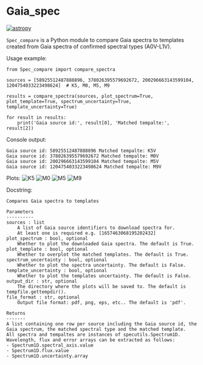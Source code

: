 # Gaia_spec

[![astropy](http://img.shields.io/badge/powered%20by-AstroPy-orange.svg?style=flat)](http://www.astropy.org/)

 ```Spec_compare``` is a Python module to compare Gaia spectra to templates created from Gaia spectra of confirmed spectral types (A0V-L1V).

Usage example:
```
from Spec_compare import compare_spectra

sources = [58925512487888896, 378026395579692672, 200296663143599104, 1204754033223498624]  # K5, M0, M5, M9

results = compare_spectra(sources, plot_spectrum=True, plot_template=True, spectrum_uncertainty=True, template_uncertainty=True)

for result in results:
    print('Gaia source id:', result[0], 'Matched tempalte:', result[2])
```

Console output:
```
Gaia source id: 58925512487888896 Matched tempalte: K5V
Gaia source id: 378026395579692672 Matched tempalte: M0V
Gaia source id: 200296663143599104 Matched tempalte: M5V
Gaia source id: 1204754033223498624 Matched tempalte: M9V
```

Plots:
![K5](result/K5V_58925512487888896.png)
![M0](result/M0V_378026395579692672.png)
![M5](result/M5V_200296663143599104.png)
![M9](result/M9V_1204754033223498624.png)

Docstring:
```
Compares Gaia spectra to templates

Parameters
----------
sources : list
    A list of Gaia source identifiers to download spectra for.
    At least one is required e.g. [1657463068195202432]
plot_spectrum : bool, optional
    Whether to plot the downloaded Gaia spectra. The default is True.
plot_template : bool, optional
    Whether to overplot the matched templates. The default is True.
spectrum_uncertainty : bool, optional
    Whether to plot the spectra uncertainty. The default is False.
template_uncertainty : bool, optional
    Whether to plot the templates uncertainty. The default is False.
output_dir : str, optional
    The directory where the plots will be saved to. The default is tempfile.gettempdir().
file_format : str, optional
    Output file format: pdf, png, eps, etc.. The default is 'pdf'.

Returns
-------
A list containing one row per source including the Gaia source id, the Gaia spectrum, the matched spectral type and the matched template.
All spectra and tempaltes are instances of specutils.Spectrum1D.
Wavelength, flux and error arrays can be extracted as follows:
- Spectrum1D.spectral_axis.value
- Spectrum1D.flux.value
- Spectrum1D.uncertainty.array
```